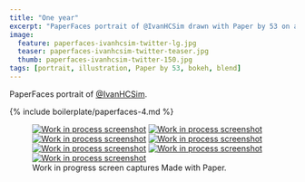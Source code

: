 ```yaml
---
title: "One year"
excerpt: "PaperFaces portrait of @IvanHCSim drawn with Paper by 53 on an iPad."
image: 
  feature: paperfaces-ivanhcsim-twitter-lg.jpg
  teaser: paperfaces-ivanhcsim-twitter-teaser.jpg
  thumb: paperfaces-ivanhcsim-twitter-150.jpg
tags: [portrait, illustration, Paper by 53, bokeh, blend]
---
```


PaperFaces portrait of [@IvanHCSim](http://twitter.com/IvanHCSim).

{% include boilerplate/paperfaces-4.md %}

<figure class="third">
  <a href="{{ site.url }}/assets/images/paperfaces-ivanhcsim-process-1-lg.jpg"><img src="{{ site.url }}/assets/images/paperfaces-ivanhcsim-process-1-600.jpg" alt="Work in process screenshot"></a>
  <a href="{{ site.url }}/assets/images/paperfaces-ivanhcsim-process-2-lg.jpg"><img src="{{ site.url }}/assets/images/paperfaces-ivanhcsim-process-2-600.jpg" alt="Work in process screenshot"></a>
  <a href="{{ site.url }}/assets/images/paperfaces-ivanhcsim-process-3-lg.jpg"><img src="{{ site.url }}/assets/images/paperfaces-ivanhcsim-process-3-600.jpg" alt="Work in process screenshot"></a>
  <a href="{{ site.url }}/assets/images/paperfaces-ivanhcsim-process-4-lg.jpg"><img src="{{ site.url }}/assets/images/paperfaces-ivanhcsim-process-4-600.jpg" alt="Work in process screenshot"></a>
  <a href="{{ site.url }}/assets/images/paperfaces-ivanhcsim-process-5-lg.jpg"><img src="{{ site.url }}/assets/images/paperfaces-ivanhcsim-process-5-600.jpg" alt="Work in process screenshot"></a>
  <a href="{{ site.url }}/assets/images/paperfaces-ivanhcsim-process-6-lg.jpg"><img src="{{ site.url }}/assets/images/paperfaces-ivanhcsim-process-6-600.jpg" alt="Work in process screenshot"></a>
  <a href="{{ site.url }}/assets/images/paperfaces-ivanhcsim-process-7-lg.jpg"><img src="{{ site.url }}/assets/images/paperfaces-ivanhcsim-process-7-600.jpg" alt="Work in process screenshot"></a>
  <figcaption>Work in progress screen captures Made with Paper.</figcaption>
</figure>
